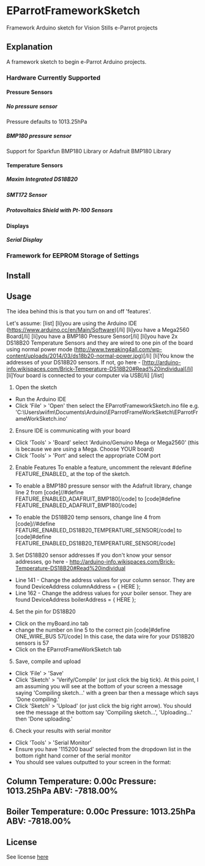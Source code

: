 # EParrotFrameworkSketch

Framework Arduino sketch for Vision Stills e-Parrot projects

## Explanation
A framework sketch to begin e-Parrot Arduino projects.
### Hardware Currently Supported

#### Pressure Sensors
##### No pressure sensor
Pressure defaults to 1013.25hPa
##### BMP180 pressure sensor
Support for Sparkfun BMP180 Library or Adafruit BMP180 Library

#### Temperature Sensors
##### Maxim Integrated DS18B20
##### SMT172 Sensor
##### Protovoltaics Shield with Pt-100 Sensors

#### Displays
##### Serial Display

### Framework for EEPROM Storage of Settings

## Install

## Usage
The idea behind this is that you turn on and off 'features'.

Let's assume:
[list]
[li]you are using the Arduino IDE (https://www.arduino.cc/en/Main/Software)[/li]
[li]you have a Mega2560 Board[/li]
[li]you have a BMP180 Pressure Sensor[/li]
[li]you have 2x DS18B20 Temperature Sensors and they are wired to one pin of the board using normal power mode (http://www.tweaking4all.com/wp-content/uploads/2014/03/ds18b20-normal-power.jpg)[/li]
[li]You know the addresses of your DS18B20 sensors.  If not, go here - [http://arduino-info.wikispaces.com/Brick-Temperature-DS18B20#Read%20individual[/li]
[li]Your board is connected to your computer via USB[/li]
[/list]

1. Open the sketch
- Run the Arduino IDE
- Click 'File' > 'Open' then select the EParrotFrameworkSketch.ino file e.g. 'C:\Users\wiifm\Documents\Arduino\EParrotFrameWorkSketch\EParrotFrameWorkSketch.ino'

2. Ensure IDE is communicating with your board
- Click 'Tools' > 'Board' select 'Arduino/Genuino Mega or Mega2560' (this is because we are using a Mega.  Choose YOUR board)
- Click 'Tools' > 'Port' and select the appropriate COM port

2. Enable Features
To enable a feature, uncomment the relevant #define FEATURE_ENABLED_ at the top of the sketch.
- To enable a BMP180 pressure sensor with the Adafruit library, change line 2 from
[code]//#define FEATURE_ENABLED_ADAFRUIT_BMP180[/code]
to
[code]#define FEATURE_ENABLED_ADAFRUIT_BMP180[/code]

- To enable the DS18B20 temp sensors, change line 4 from
[code]//#define FEATURE_ENABLED_DS18B20_TEMPERATURE_SENSOR[/code]
to
[code]#define FEATURE_ENABLED_DS18B20_TEMPERATURE_SENSOR[/code]

3. Set DS18B20 sensor addresses
If you don't know your sensor addresses, go here - http://arduino-info.wikispaces.com/Brick-Temperature-DS18B20#Read%20individual
- Line 141 - Change the address values for your column sensor.  They are found DeviceAddress columnAddress = { HERE };
- Line 162 - Change the address values for your boiler sensor.  They are found DeviceAddress boilerAddress = { HERE };

4. Set the pin for DS18B20
- Click on the myBoard.ino tab
- change the number on line 5 to the correct pin
[code]#define ONE_WIRE_BUS 57[/code]
In this case, the data wire for your DS18B20 sensors is 57
- Click on the EParrotFrameWorkSketch tab

5. Save, compile and upload
- Click 'File' > 'Save'
- Click 'Sketch' > 'Verify/Compile' (or just click the big tick).  At this point, I am assuming you will see at the bottom of your screen a message saying 'Compiling sketch...' with a green bar then a message which says 'Done compiling.'
- Click 'Sketch' > 'Upload' (or just click the big right arrow).  You should see the message at the bottom say 'Compiling sketch...', 'Uploading...' then 'Done uploading.'

6. Check your results with serial monitor
- Click 'Tools' > 'Serial Monitor'
- Ensure you have '115200 baud' selected from the dropdown list in the bottom right hand corner of the serial monitor
- You should see values outputted to your screen in the format:

Column
Temperature: 0.00c
Pressure: 1013.25hPa
ABV: -7818.00%
---------------------------------------
Boiler
Temperature: 0.00c
Pressure: 1013.25hPa
ABV: -7818.00%
---------------------------------------


## License
See license [here](../master/LICENSE)
